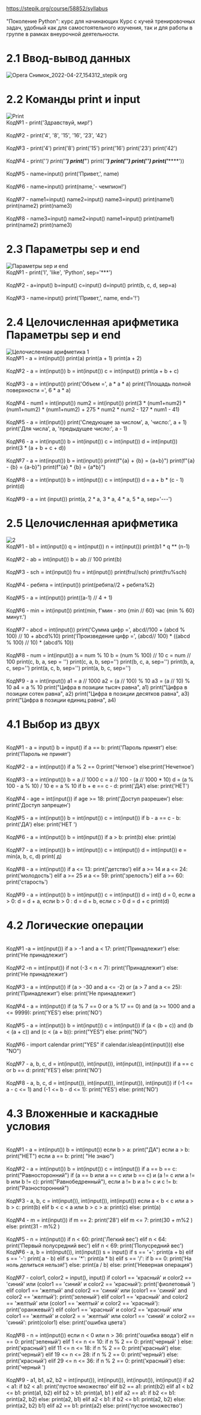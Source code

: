 <br/> https://stepik.org/course/58852/syllabus <br/>
<br/>"Поколение Python": курс для начинающих Курс с кучей тренировочных задач, удобный как для самостоятельного изучения, так и для работы в группе в рамках внеурочной деятельности. <br/>
# 2.1 Ввод-вывод данных<br/>
![Opera Снимок_2022-04-27_154312_stepik org](https://user-images.githubusercontent.com/97594290/165520579-e753d70a-c95d-449c-9e9d-9c3515142c5b.png)<br/>
# 2.2 Команды print и input<br/>
![Print](https://user-images.githubusercontent.com/97594290/165521887-c3048e65-55d9-4062-abf2-5c435968180b.png)
<br/>Код№1 - print('Здравствуй, мир!')<br/>
<br/>Код№2 - print('4', '8', '15', '16', '23', '42')<br/>
<br/>Код№3 - print('4') print('8') print('15') print('16') print('23') print('42')<br/>
<br/>Код№4 - print('*') print('**') print('***') print('****') print('*****') print('******') print('*******'))<br/>
<br/>Код№5 - name=input() print('Привет,', name)<br/>
<br/>Код№6 - name=input() print(name,'- чемпион!')<br/>
<br/>Код№7 - name1=input() name2=input() name3=input() print(name1) print(name2) print(name3)<br/>
<br/>Код№8 - name3=input() name2=input() name1=input() print(name1) print(name2) print(name3)<br/>
# 2.3 Параметры sep и end<br/>
![Параметры sep и end](https://user-images.githubusercontent.com/97594290/165526228-7902d9fb-a755-49a3-9b42-00a830a7c53b.png)
<br/>Код№1 - print('I', 'like', 'Python', sep='***')<br/>
<br/>Код№2 - a=input() b=input() c=input() d=input() print(b, c, d, sep=a)<br/>
<br/>Код№3 - name=input() print('Привет,', name, end='!')<br/>
# 2.4 Целочисленная арифметика Параметры sep и end<br/>
![Целочисленная арифметика 1](https://user-images.githubusercontent.com/97594290/165527521-38d581cd-a020-4a0c-b848-7eab69b33c1c.png)
<br/>Код№1 - a = int(input()) print(a) print(a + 1) print(a + 2)<br/>
<br/>Код№2 - a = int(input()) b = int(input()) c = int(input()) print(a + b + c)<br/>
<br/>Код№3 - a = int(input()) print('Объем =', a * a * a) print('Площадь полной поверхности =', 6 * a * a)<br/>
<br/>Код№4 - num1 = int(input()) num2 = int(input()) print(3 * (num1+num2) * (num1+num2) * (num1+num2) + 275 * num2 * num2 - 127 * num1 - 41)<br/>
<br/>Код№5 - a = int(input()) print('Следующее за числом', a, 'число:', a + 1) print('Для числа', a, 'предыдущее число:', a - 1)<br/>
<br/>Код№6 - a = int(input()) b = int(input()) c = int(input()) d = int(input()) print(3 * (a + b + c + d))<br/>
<br/>Код№7 - a = int(input()) b = int(input()) print(f"{a} + {b} = {a+b}") print(f"{a} - {b} = {a-b}") print(f"{a} * {b} = {a*b}")<br/>
<br/>Код№8 - a = int(input()) b = int(input()) c = int(input()) d = a + b * (c - 1) print(d)<br/>
<br/>Код№9 - a = int (input()) print(a, 2 * a, 3 * a, 4 * a, 5 * a, sep='---')<br/>
# 2.5 Целочисленная арифметика<br/>
![2](https://user-images.githubusercontent.com/97594290/165764434-d9e07d82-d356-4e94-9343-9c0df9d030fb.png)
<br/>Код№1 - b1 = int(input()) q = int(input()) n = int(input()) print(b1 * q ** (n-1)<br/>
<br/>Код№2 - ab = int(input()) b = ab // 100 print(b)<br/>
<br/>Код№3 - sch = int(input()) fru = int(input()) print(fru//sch) print(fru%sch)<br/>
<br/>Код№4 - ребята = int(input()) print(ребята//2 + ребята%2)<br/>
<br/>Код№5 - a = int(input()) print((a-1) // 4 + 1)<br/>
<br/>Код№6 - min = int(input()) print(min, f'мин - это {min // 60} час {min % 60} минут.')<br/>
<br/>Код№7 - abcd = int(input()) print('Сумма цифр =', abcd//100 + (abcd % 100) // 10 + abcd%10) print('Произведение цифр =', (abcd// 100) * ((abcd % 100) // 10) * (abcd% 10))<br/>
<br/>Код№8 - num = int(input()) a = num % 10 b = (num % 100) // 10 c = num // 100 print(c, b, a, sep = '') print(c, a, b, sep='') print(b, c, a, sep='') print(b, a, c, sep='') print(a, c, b, sep='') print(a, b, c, sep='') <br/>
<br/>Код№9 - a = int(input()) a1 = a // 1000 a2 = (a // 100) % 10 a3 = (a // 10) % 10 a4 = a % 10 print("Цифра в позиции тысяч равна", a1) print("Цифра в позиции сотен равна", a2) print("Цифра в позиции десятков равна", a3) print("Цифра в позиции единиц равна", a4)<br/>
# 4.1 Выбор из двух</b>
<br/>Код№1 - a = input() b = input() if a == b: print('Пароль принят') else: print('Пароль не принят')<br/>
<br/>Код№2 - a = int(input()) if a % 2 == 0:print('Четное') else:print('Нечетное')<br/>
<br/>Код№3 - a = int(input()) b = a // 1000 c = a // 100 - (a // 1000 * 10) d = (a % 100 - a % 10) / 10 e = a % 10 if b + e == c - d: print('ДА') else: print('НЕТ')<br/>
<br/>Код№4 - age = int(input()) if age >= 18: print('Доступ разрешен') else: print('Доступ запрещен')<br/>
<br/>Код№5 - a = int(input()) b = int(input()) c = int(input()) if b - a == c - b: print('ДА') else: print('НЕТ ')<br/>
<br/>Код№6 - a = int(input()) b = int(input()) if a > b: print(b) else: print(a)<br/>
<br/>Код№7 - a = int(input()) b = int(input()) c = int(input()) d = int(input()) e = min(a, b, c, d) print( д)<br/>
<br/>Код№8 - a = int(input()) if a <= 13: print('детство') elif a >= 14 и a <= 24: print('молодость') elif a >= 25 и a <= 59: print('зрелость') elif a >= 60: print('старость')<br/>
<br/>Код№9 - a = int(input()) b = int(input()) c = int(input()) d = int() d = 0, если a > 0: d = d + a, если b > 0 : d = d + b, если c > 0 d = d + c print(d)<br/>
# 4.2 Логические операции</b>
<br/>Код№1 -a = int(input()) if a > -1 and a < 17: print('Принадлежит') else: print('Не принадлежит')<br/>
<br/>Код№2 -n = int(input()) if not (-3 < n < 7): print('Принадлежит') else: print('Не принадлежит')<br/>
<br/>Код№3 - a = int(input()) if (a > -30 and a <= -2) or (a > 7 and a <= 25): print('Принадлежит') else: print('Не принадлежит')<br/>
<br/>Код№4 - a = int(input()) if (a % 7 == 0 or a % 17 == 0) and (a >= 1000 and a <= 9999): print('YES') else: print('NO')<br/>
<br/>Код№5 - a = int(input()) b = int(input()) c = int(input()) if (a < (b + c)) and (b < (a + c)) and (c < (a + b)): print("YES") else: print("NO")<br/>
<br/>Код№6 - import calendar print("YES" if calendar.isleap(int(input())) else "NO")<br/>
<br/>Код№7 - a, b, c, d = int(input()), int(input()), int(input()), int(input()) if a == c or b == d: print('YES') else: print('NO')<br/>
<br/>Код№8 - a, b, c, d = int(input()), int(input()), int(input()), int(input()) if (-1 <= a - c <= 1) and (-1 <= b - d <= 1): print('YES') else: print('NO')<br/>
# 4.3 Вложенные и каскадные условия</b>
<br/>Код№1 - a = int(input()) b = int(input()) если b > a: print("ДА") если a > b: print("НЕТ") если a == b: print( "Не знаю")<br/>
<br/>Код№2 - a = int(input()) b = int(input()) c = int(input()) if a == b == c: print("Равносторонний") if (a == b или a == c или b == c) и (a != c или a != b или b != c): print("Равнобедренный"), если a != b и a != c и c != b: print("Разносторонний")<br/>
<br/>Код№3 - a, b, c = int(input()), int(input()), int(input()) если a < b < c или a > b > c: print(b) elif b < c < a или b > c > a: print(c) else: print(a)<br/>
<br/>Код№4 - m = int(input()) if m == 2: print('28') elif m <= 7: print(30 + m%2 ) else: print(31 - m%2 )<br/>
<br/>Код№5 - n = int(input()) if n < 60: print('Легкий вес') elif n < 64: print('Первый полусредний вес') elif n < 69: print('Полусредний вес')
<br/>Код№6 - a, b = int(input()), int(input()) s = input() if s == '+': print(a + b) elif s == '-': print( a - b) elif s == '*': print(a * b) elif s == '/': if b == 0: print('На ноль делиться нельзя!') else: print(a / b) else: print('Неверная операция')<br/>
<br/>Код№7 - color1, color2 = input(), input() if color1 == 'красный' и color2 == 'синий' или (color1 == 'синий' и color2 == 'красный'): print('фиолетовый ') elif color1 == 'желтый' and color2 == 'синий' или (color1 == 'синий' and color2 == 'желтый'): print('зеленый') elif color1 == 'красный' and color2 == 'желтый' или (color1 == 'желтый' и color2 == 'красный'): print('оранжевый') elif color1 == 'красный' и color2 == 'красный' или color1 == 'желтый' и color2 = = 'желтый' или color1 == 'синий' и color2 == 'синий': print(color1) else: print('ошибка цвета')<br/>
<br/>Код№8 - n = int(input()) если n < 0 или n > 36: print('ошибка ввода') elif n == 0: print('зеленый') elif 1 <= n <= 10: if n % 2 == 0: print('черный' ) else: print('красный') elif 11 <= n <= 18: if n % 2 == 0: print('красный') else: print('черный') elif 19 <= n <= 28: if n % 2 == 0: print('черный') else: print('красный') elif 29 <= n <= 36: if n % 2 == 0: print('красный') else: print('черный ')<br/>
<br/>Код№9 - a1, b1, a2, b2 = int(input()), int(input()), int(input()), int(input()) if a2 < a1: if b2 < a1: print('пустое множество' elif b2 == a1: print(b2) elif a1 < b2 <= b1: print(a1, b2) elif b2 > b1: print(a1, b1 ) elif a2 == a1: if b2 <= b1: print(a2, b2) else: print(a2, b1) elif a2 < b1: if b2 <= b1: print(a2, b2) else: print(a2, b2) b1) elif a2 == b1: print(a2) else: print('пустое множество')<br/>
